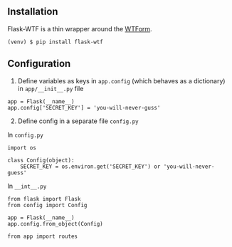 ## Installation

Flask-WTF is a thin wrapper around the [WTForm](https://wtforms.readthedocs.io/).

```
(venv) $ pip install flask-wtf
```

## Configuration

1. Define variables as keys in `app.config` (which behaves as a dictionary) in `app/__init__.py` file

```
app = Flask(__name__)
app.config['SECRET_KEY'] = 'you-will-never-guss'
```

2. Define config in a separate file `config.py`

In `config.py`

```
import os

class Config(object):
    SECRET_KEY = os.environ.get('SECRET_KEY') or 'you-will-never-guess'
```

In `__int__.py`

```
from flask import Flask
from config import Config

app = Flask(__name__)
app.config.from_object(Config)

from app import routes
```


